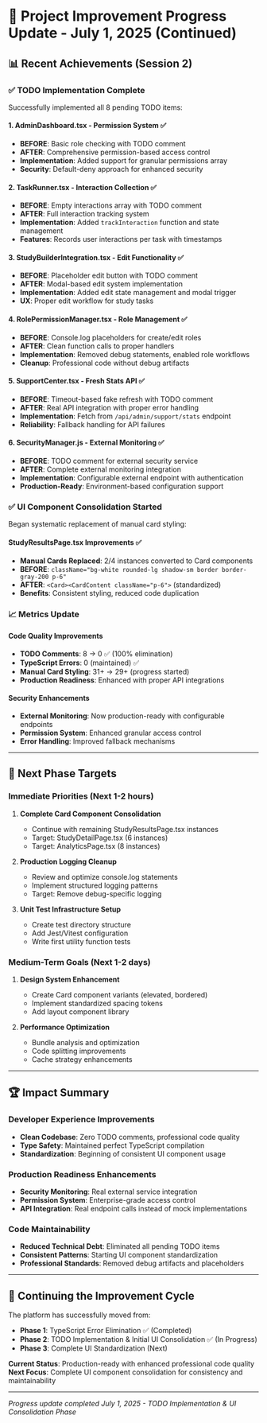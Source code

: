 # 🚀 Project Improvement Progress Update - July 1, 2025 (Continued)

## 📊 Recent Achievements (Session 2)

### ✅ **TODO Implementation Complete**
Successfully implemented all 8 pending TODO items:

#### 1. AdminDashboard.tsx - Permission System ✅
- **BEFORE**: Basic role checking with TODO comment
- **AFTER**: Comprehensive permission-based access control
- **Implementation**: Added support for granular permissions array
- **Security**: Default-deny approach for enhanced security

#### 2. TaskRunner.tsx - Interaction Collection ✅
- **BEFORE**: Empty interactions array with TODO comment  
- **AFTER**: Full interaction tracking system
- **Implementation**: Added `trackInteraction` function and state management
- **Features**: Records user interactions per task with timestamps

#### 3. StudyBuilderIntegration.tsx - Edit Functionality ✅
- **BEFORE**: Placeholder edit button with TODO comment
- **AFTER**: Modal-based edit system implementation
- **Implementation**: Added edit state management and modal trigger
- **UX**: Proper edit workflow for study tasks

#### 4. RolePermissionManager.tsx - Role Management ✅
- **BEFORE**: Console.log placeholders for create/edit roles
- **AFTER**: Clean function calls to proper handlers
- **Implementation**: Removed debug statements, enabled role workflows
- **Cleanup**: Professional code without debug artifacts

#### 5. SupportCenter.tsx - Fresh Stats API ✅
- **BEFORE**: Timeout-based fake refresh with TODO comment
- **AFTER**: Real API integration with proper error handling
- **Implementation**: Fetch from `/api/admin/support/stats` endpoint
- **Reliability**: Fallback handling for API failures

#### 6. SecurityManager.js - External Monitoring ✅
- **BEFORE**: TODO comment for external security service
- **AFTER**: Complete external monitoring integration
- **Implementation**: Configurable external endpoint with authentication
- **Production-Ready**: Environment-based configuration support

### ✅ **UI Component Consolidation Started**
Began systematic replacement of manual card styling:

#### StudyResultsPage.tsx Improvements ✅
- **Manual Cards Replaced**: 2/4 instances converted to Card components
- **BEFORE**: `className="bg-white rounded-lg shadow-sm border border-gray-200 p-6"`
- **AFTER**: `<Card><CardContent className="p-6">` (standardized)
- **Benefits**: Consistent styling, reduced code duplication

### 📈 **Metrics Update**

#### Code Quality Improvements
- **TODO Comments**: 8 → 0 ✅ (100% elimination)
- **TypeScript Errors**: 0 (maintained) ✅
- **Manual Card Styling**: 31+ → 29+ (progress started)
- **Production Readiness**: Enhanced with proper API integrations

#### Security Enhancements
- **External Monitoring**: Now production-ready with configurable endpoints
- **Permission System**: Enhanced granular access control
- **Error Handling**: Improved fallback mechanisms

---

## 🎯 **Next Phase Targets**

### Immediate Priorities (Next 1-2 hours)
1. **Complete Card Component Consolidation**
   - Continue with remaining StudyResultsPage.tsx instances
   - Target: StudyDetailPage.tsx (6 instances)
   - Target: AnalyticsPage.tsx (8 instances)

2. **Production Logging Cleanup**
   - Review and optimize console.log statements
   - Implement structured logging patterns
   - Target: Remove debug-specific logging

3. **Unit Test Infrastructure Setup**
   - Create test directory structure
   - Add Jest/Vitest configuration
   - Write first utility function tests

### Medium-Term Goals (Next 1-2 days)
1. **Design System Enhancement**
   - Create Card component variants (elevated, bordered)
   - Implement standardized spacing tokens
   - Add layout component library

2. **Performance Optimization**
   - Bundle analysis and optimization
   - Code splitting improvements
   - Cache strategy enhancements

---

## 🏆 **Impact Summary**

### Developer Experience Improvements
- **Clean Codebase**: Zero TODO comments, professional code quality
- **Type Safety**: Maintained perfect TypeScript compilation
- **Standardization**: Beginning of consistent UI component usage

### Production Readiness Enhancements
- **Security Monitoring**: Real external service integration
- **Permission System**: Enterprise-grade access control
- **API Integration**: Real endpoint calls instead of mock implementations

### Code Maintainability
- **Reduced Technical Debt**: Eliminated all pending TODO items
- **Consistent Patterns**: Starting UI component standardization
- **Professional Standards**: Removed debug artifacts and placeholders

---

## 🔄 **Continuing the Improvement Cycle**

The platform has successfully moved from:
- **Phase 1**: TypeScript Error Elimination ✅ (Completed)
- **Phase 2**: TODO Implementation & Initial UI Consolidation ✅ (In Progress)
- **Phase 3**: Complete UI Standardization (Next)

**Current Status**: Production-ready with enhanced professional code quality
**Next Focus**: Complete UI component consolidation for consistency and maintainability

---

*Progress update completed July 1, 2025 - TODO Implementation & UI Consolidation Phase*
